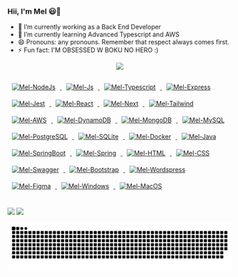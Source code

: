 ### Hii, I'm Mel 😃👋

- 🔭 I’m currently working as a Back End Developer
- 🌱 I’m currently learning Advanced Typescript and AWS 
- 😄 Pronouns: any pronouns. Remember that respect always comes first.
- ⚡ Fun fact: I'M OBSESSED W BOKU NO HERO :)

<div align="center">
  <a href="https://github.com/melissalopes">
  <img height="180em" src="https://github-readme-stats.vercel.app/api/top-langs/?username=melissalopes&layout=compact&langs_count=7&theme=tokyonight"/>
</div>
<div style="display: inline_block"><br>
  <img alt="Mel-NodeJs" height="30" width="90" style="margin: 10px;" src="https://img.shields.io/badge/Node.js-43853D?style=for-the-badge&logo=node.js&logoColor=white">
  <img alt="Mel-Js" height="30" width="100" style="margin: 10px;" src="https://img.shields.io/badge/JavaScript-323330?style=for-the-badge&logo=javascript&logoColor=F7DF1E">
  <img alt="Mel-Typescript" height="30" width="100" style="margin: 10px;" src="https://img.shields.io/badge/TypeScript-007ACC?style=for-the-badge&logo=typescript&logoColor=white">
  <img alt="Mel-Express" height="30" width="100" style="margin: 10px;" src="https://img.shields.io/badge/Express%20js-000000?style=for-the-badge&logo=express&logoColor=white"> 
  <img alt="Mel-Jest" height="30" width="60" style="margin: 10px;" src="https://img.shields.io/badge/Jest-C21325?style=for-the-badge&logo=jest&logoColor=white"> 
  <img alt="Mel-React" height="30" width="80" style="margin: 10px;" src="https://img.shields.io/badge/React-20232A?style=for-the-badge&logo=react&logoColor=61DAFB"> 
  <img alt="Mel-Next" height="30" width="90" style="margin: 10px;" src="https://img.shields.io/badge/next%20js-000000?style=for-the-badge&logo=nextdotjs&logoColor=white"> 
  <img alt="Mel-Tailwind" height="30" width="120" style="margin: 10px;" src="https://img.shields.io/badge/Tailwind_CSS-38B2AC?style=for-the-badge&logo=tailwind-css&logoColor=white"> 
  <img alt="Mel-AWS" height="30" width="120" style="margin: 10px;" src="https://img.shields.io/badge/Amazon_AWS-FF9900?style=for-the-badge&logo=amazonaws&logoColor=white">
  <img alt="Mel-DynamoDB" height="30" width="150" style="margin: 10px;" src="https://img.shields.io/badge/Amazon%20DynamoDB-4053D6?style=for-the-badge&logo=Amazon%20DynamoDB&logoColor=white">
  <img alt="Mel-MongoDB" height="30" width="100" style="margin: 10px;" src="https://img.shields.io/badge/MongoDB-4EA94B?style=for-the-badge&logo=mongodb&logoColor=white">
  <img alt="Mel-MySQL" height="30" width="80" style="margin: 10px;" src="https://img.shields.io/badge/MySQL-00000F?style=for-the-badge&logo=mysql&logoColor=white">
  <img alt="Mel-PostgreSQL" height="30" width="120" style="margin: 10px;" src="https://img.shields.io/badge/PostgreSQL-316192?style=for-the-badge&logo=postgresql&logoColor=white">
  <img alt="Mel-SQLite" height="30" width="80" style="margin: 10px;" src="https://img.shields.io/badge/Sqlite-003B57?style=for-the-badge&logo=sqlite&logoColor=white">
  <img alt="Mel-Docker" height="30" width="80" style="margin: 10px;" src="https://img.shields.io/badge/Docker-2CA5E0?style=for-the-badge&logo=docker&logoColor=white">
  <img alt="Mel-Java" height="30" width="60" style="margin: 10px;" src="https://img.shields.io/badge/Java-ED8B00?style=for-the-badge&logo=java&logoColor=white">
  <img alt="Mel-SpringBoot" height="30" width="120" style="margin: 10px;" src="https://img.shields.io/badge/Spring_Boot-F2F4F9?style=for-the-badge&logo=spring-boot">
  <img alt="Mel-Spring" height="30" width="80" style="margin: 10px;" src="https://img.shields.io/badge/Spring-6DB33F?style=for-the-badge&logo=spring&logoColor=white">
  <img alt="Mel-HTML" height="30" width="80" style="margin: 10px;" src="https://img.shields.io/badge/HTML5-E34F26?style=for-the-badge&logo=html5&logoColor=white">
  <img alt="Mel-CSS" height="30" width="80" style="margin: 10px;" src="https://img.shields.io/badge/CSS3-1572B6?style=for-the-badge&logo=css3&logoColor=white">
  <img alt="Mel-Swagger" height="30" width="70" style="margin: 10px;" src="https://img.shields.io/badge/Swagger-85EA2D?style=for-the-badge&logo=Swagger&logoColor=white">
  <img alt="Mel-Bootstrap" height="30" width="100" style="margin: 10px;" src="https://img.shields.io/badge/Bootstrap-563D7C?style=for-the-badge&logo=bootstrap&logoColor=white">
  <img alt="Mel-Wordspress" height="30" width="120" style="margin: 10px;" src="https://img.shields.io/badge/Wordpress-21759B?style=for-the-badge&logo=wordpress&logoColor=white">
  <img alt="Mel-Figma" height="30" width="80" style="margin: 10px;" src="https://img.shields.io/badge/Figma-F24E1E?style=for-the-badge&logo=figma&logoColor=white">
  <img alt="Mel-Windows" height="30" width="100" style="margin: 10px;" src="https://img.shields.io/badge/Windows_11-0078d4?style=for-the-badge&logo=windows-11&logoColor=white">
  <img alt="Mel-MacOS" height="30" width="80" style="margin: 10px;" src="https://img.shields.io/badge/mac%20os-000000?style=for-the-badge&logo=apple&logoColor=white">
</div>
  
  ##
 
<div> 
  <a href = "mailto:mel.melissa.lopg@gmail.com"><img src="https://img.shields.io/badge/-Gmail-%23333?style=for-the-badge&logo=gmail&logoColor=white" target="_blank"></a>
  <a href="https://www.linkedin.com/in/melissa-lopes-gouveia-834bb01b0" target="_blank"><img src="https://img.shields.io/badge/-LinkedIn-%230077B5?style=for-the-badge&logo=linkedin&logoColor=white" target="_blank"></a> 
  
  ![Snake animation](https://github.com/melissalopes/melissalopes/blob/output/github-contribution-grid-snake.svg)
</div>
